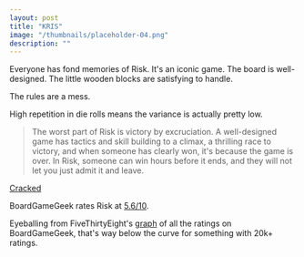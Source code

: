 ```yaml
---
layout: post
title: "KRIS"
image: "/thumbnails/placeholder-04.png"
description: ""
---
```


Everyone has fond memories of Risk. It's an iconic game. The board is well-designed. The little wooden blocks are satisfying to handle. 

The rules are a mess. 

High repetition in die rolls means the variance is actually pretty low. 

> The worst part of Risk is victory by excruciation. A well-designed game has tactics and skill building to a climax, a thrilling race to victory, and when someone has clearly won, it's because the game is over. In Risk, someone can win hours before it ends, and they will not let you just admit it and leave.

[Cracked](http://www.cracked.com/blog/6-board-games-that-ruined-it-everyone/)

BoardGameGeek rates Risk at [5.6/10](https://boardgamegeek.com/boardgame/181/risk). 

Eyeballing from FiveThirtyEight's [graph](https://fivethirtyeight.com/features/the-worst-board-games-ever-invented/) of all the ratings on BoardGameGeek, that's way below the curve for something with 20k+ ratings. 


